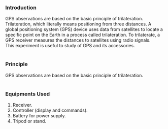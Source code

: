 ### Introduction<br>
GPS observations are based on the basic principle of trilateration. Trilateration, which literally means positioning from three distances. A global positioning system (GPS) device uses data from satellites to locate a specific point on the Earth in a process called trilateration. To trilaterate, a GPS receiver measures the distances to satellites using radio signals.<br>
This experiment is useful to study of GPS and its accessories.<br><br>

### Principle<br>
GPS observations are based on the basic principle of trilateration.<br><br>

### Equipments Used <br>
 1) Receiver.<br>
 2) Controller (display and commands).<br>
 3) Battery for power supply.<br>
 4) Tripod or stand.<br>
